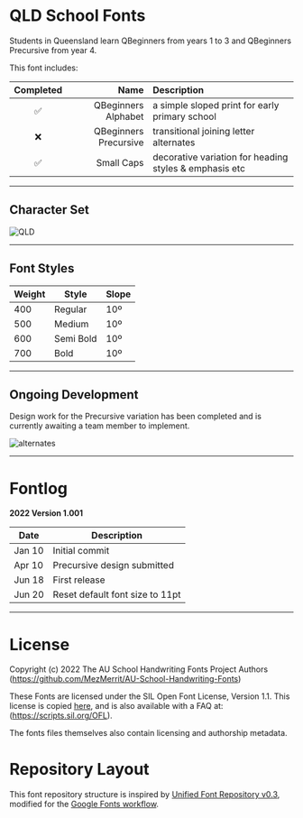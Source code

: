 # QLD School Fonts

Students in Queensland learn QBeginners from years 1 to 3 and QBeginners Precursive from year 4. 

This font includes:

Completed | Name | Description
| :---: | ---: | :---
✅ | QBeginners Alphabet | a simple sloped print for early primary school
❌ | QBeginners Precursive | transitional joining letter alternates
✅ | Small Caps | decorative variation for heading styles & emphasis etc

- - - -

## Character Set ##

![QLD](https://user-images.githubusercontent.com/34974280/174540298-8cdaa6dc-c615-49ea-89b5-b84fd076c78d.png)

- - - -

## Font Styles ##

Weight        | Style        | Slope
------------- | -------------| -------------
400           | Regular      | 10º
500           | Medium       | 10º
600           | Semi Bold    | 10º
700           | Bold         | 10º

- - - -

## Ongoing Development ##

Design work for the Precursive variation has been completed and is currently awaiting a team member to implement.

![alternates](https://user-images.githubusercontent.com/34974280/174541618-9643dc13-bcc6-4f7e-bd12-034ad28a919f.png)

- - - -

# Fontlog #

**2022 Version 1.001**

Date          | Description
------------- | -------------
Jan 10        | Initial commit
Apr 10        | Precursive design submitted
Jun 18        | First release
Jun 20        | Reset default font size to 11pt

- - - -

# License #

Copyright (c) 2022 The AU School Handwriting Fonts Project Authors (https://github.com/MezMerrit/AU-School-Handwriting-Fonts)

These Fonts are licensed under the SIL Open Font License, Version 1.1. This license is copied [here](https://github.com/MezMerrit/AU-School-Handwriting-Fonts/blob/main/OFL.txt "SIL Open Font License"), and is also available with a FAQ at: (https://scripts.sil.org/OFL).

The fonts files themselves also contain licensing and authorship metadata.

# Repository Layout #

This font repository structure is inspired by [Unified Font Repository v0.3](https://github.com/unified-font-repository/Unified-Font-Repository), modified for the [Google Fonts workflow](https://github.com/googlefonts/googlefonts-project-template).
